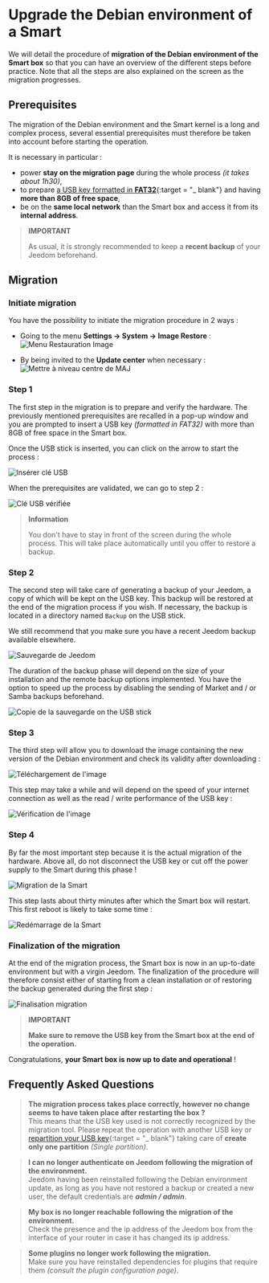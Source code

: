 # Upgrade the Debian environment of a Smart

We will detail the procedure of **migration of the Debian environment of the Smart box** so that you can have an overview of the different steps before practice. Note that all the steps are also explained on the screen as the migration progresses.

## Prerequisites

The migration of the Debian environment and the Smart kernel is a long and complex process, several essential prerequisites must therefore be taken into account before starting the operation.

It is necessary in particular :

- power **stay on the migration page** during the whole process *(it takes about 1h30)*,
- to prepare [a USB key formatted in **FAT32**](https://fr.wikihow.com/formater-en-FAT32){:target = "\_ blank"} and having **more than 8GB of free space**,
- be on the **same local network** than the Smart box and access it from its **internal address**.

>**IMPORTANT**
>
>As usual, it is strongly recommended to keep a **recent backup** of your Jeedom beforehand.

## Migration

### Initiate migration

You have the possibility to initiate the migration procedure in 2 ways :

- Going to the menu **Settings → System → Image Restore** :     
![Menu Restauration Image](images/migrateos-smart01.png)

- By being invited to the **Update center** when necessary :     
![Mettre à niveau centre de MAJ](images/migrateos-smart02.png)

### Step 1

The first step in the migration is to prepare and verify the hardware. The previously mentioned prerequisites are recalled in a pop-up window and you are prompted to insert a USB key *(formatted in FAT32)* with more than 8GB of free space in the Smart box.

Once the USB stick is inserted, you can click on the arrow to start the process :

![Insérer clé USB](images/migrateos-smart03.png)

When the prerequisites are validated, we can go to step 2 :

![Clé USB vérifiée](images/migrateos-smart04.png)

>**Information**
>
>You don't have to stay in front of the screen during the whole process. This will take place automatically until you offer to restore a backup.

### Step 2

The second step will take care of generating a backup of your Jeedom, a copy of which will be kept on the USB key. This backup will be restored at the end of the migration process if you wish. If necessary, the backup is located in a directory named ``Backup`` on the USB stick.

We still recommend that you make sure you have a recent Jeedom backup available elsewhere.

![Sauvegarde de Jeedom](images/migrateos-smart05.png)

The duration of the backup phase will depend on the size of your installation and the remote backup options implemented. You have the option to speed up the process by disabling the sending of Market and / or Samba backups beforehand.

![Copie de la sauvegarde on the USB stick](images/migrateos-smart06.png)

### Step 3

The third step will allow you to download the image containing the new version of the Debian environment and check its validity after downloading :

![Téléchargement de l'image](images/migrateos-smart07.png)

This step may take a while and will depend on the speed of your internet connection as well as the read / write performance of the USB key :

![Vérification de l'image](images/migrateos-smart08.png)

### Step 4

By far the most important step because it is the actual migration of the hardware. Above all, do not disconnect the USB key or cut off the power supply to the Smart during this phase !

![Migration de la Smart](images/migrateos-smart09.png)

This step lasts about thirty minutes after which the Smart box will restart. This first reboot is likely to take some time :

![Redémarrage de la Smart](images/migrateos-smart10.png)

### Finalization of the migration

At the end of the migration process, the Smart box is now in an up-to-date environment but with a virgin Jeedom. The finalization of the procedure will therefore consist either of starting from a clean installation or of restoring the backup generated during the first step :

![Finalisation migration](images/migrateos-smart11.png)

>**IMPORTANT**
>
>**Make sure to remove the USB key from the Smart box at the end of the operation.**

Congratulations, **your Smart box is now up to date and operational** !

## Frequently Asked Questions

>**The migration process takes place correctly, however no change seems to have taken place after restarting the box ?**    
>This means that the USB key used is not correctly recognized by the migration tool. Please repeat the operation with another USB key or [repartition your USB key](https://fr.wikihow.com/partitionner-une-cl%C3%A9-USB){:target = "\_ blank"} taking care of **create only one partition** *(Single partition)*.

>**I can no longer authenticate on Jeedom following the migration of the environment.**    
>Jeedom having been reinstalled following the Debian environment update, as long as you have not restored a backup or created a new user, the default credentials are ***admin / admin***.

>**My box is no longer reachable following the migration of the environment.**    
>Check the presence and the ip address of the Jeedom box from the interface of your router in case it has changed its ip address.

>**Some plugins no longer work following the migration.**    
>Make sure you have reinstalled dependencies for plugins that require them *(consult the plugin configuration page)*.
